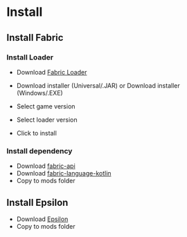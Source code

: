 # Install

## Install Fabric

### Install Loader

* Download [Fabric Loader](https://fabricmc.net/use)

* Download installer (Universal/.JAR) or Download installer (Windows/.EXE)
* Select game version
* Select loader version
* Click to install

### Install dependency

* Download [fabric-api](https://www.curseforge.com/minecraft/mc-mods/fabric-api)
* Download [fabric-language-kotlin](https://www.curseforge.com/minecraft/mc-mods/fabric-language-kotlin)
* Copy to mods folder

## Install Epsilon

* Download [Epsilon](https://github.com/Enaium/Epsilon/releases)
* Copy to mods folder